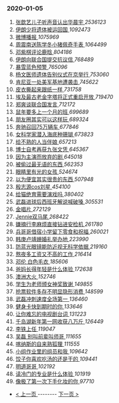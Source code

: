 ### 2020-01-05 
1. [ 张歆艺儿子听声音认出华晨宇 ](https://s.weibo.com/weibo?q=%E5%BC%A0%E6%AD%86%E8%89%BA%E5%84%BF%E5%AD%90%E5%90%AC%E5%A3%B0%E9%9F%B3%E8%AE%A4%E5%87%BA%E5%8D%8E%E6%99%A8%E5%AE%87&Refer=top) *2536123*
1. [ 伊朗少将遗体被运回国 ](https://s.weibo.com/weibo?q=%23%E4%BC%8A%E6%9C%97%E5%B0%91%E5%B0%86%E9%81%97%E4%BD%93%E8%A2%AB%E8%BF%90%E5%9B%9E%E5%9B%BD%23&Refer=top) *1092473*
1. [ 微博播报 ](https://s.weibo.com/weibo?q=%E5%BE%AE%E5%8D%9A%E6%92%AD%E6%8A%A5&Refer=top) *1075969*
1. [ 周震南送陈学冬小猪佩奇手表 ](https://s.weibo.com/weibo?q=%23%E5%91%A8%E9%9C%87%E5%8D%97%E9%80%81%E9%99%88%E5%AD%A6%E5%86%AC%E5%B0%8F%E7%8C%AA%E4%BD%A9%E5%A5%87%E6%89%8B%E8%A1%A8%23&Refer=top) *1064499*
1. [ 邓紫棋评论鹿晗 ](https://s.weibo.com/weibo?q=%23%E9%82%93%E7%B4%AB%E6%A3%8B%E8%AF%84%E8%AE%BA%E9%B9%BF%E6%99%97%23&Refer=top) *804186*
1. [ 伊朗向联合国提交抗议信 ](https://s.weibo.com/weibo?q=%23%E4%BC%8A%E6%9C%97%E5%90%91%E8%81%94%E5%90%88%E5%9B%BD%E6%8F%90%E4%BA%A4%E6%8A%97%E8%AE%AE%E4%BF%A1%23&Refer=top) *768489*
1. [ 暴雪蓝色预警 ](https://s.weibo.com/weibo?q=%23%E6%9A%B4%E9%9B%AA%E8%93%9D%E8%89%B2%E9%A2%84%E8%AD%A6%23&Refer=top) *765096*
1. [ 杨文医师遗体告别仪式在京举行 ](https://s.weibo.com/weibo?q=%23%E6%9D%A8%E6%96%87%E5%8C%BB%E5%B8%88%E9%81%97%E4%BD%93%E5%91%8A%E5%88%AB%E4%BB%AA%E5%BC%8F%E5%9C%A8%E4%BA%AC%E4%B8%BE%E8%A1%8C%23&Refer=top) *753060*
1. [ 肯尼亚一处美军基地遭袭击 ](https://s.weibo.com/weibo?q=%23%E8%82%AF%E5%B0%BC%E4%BA%9A%E4%B8%80%E5%A4%84%E7%BE%8E%E5%86%9B%E5%9F%BA%E5%9C%B0%E9%81%AD%E8%A2%AD%E5%87%BB%23&Refer=top) *745622*
1. [ 皮衣撕起来跟纸一样 ](https://s.weibo.com/weibo?q=%23%E7%9A%AE%E8%A1%A3%E6%92%95%E8%B5%B7%E6%9D%A5%E8%B7%9F%E7%BA%B8%E4%B8%80%E6%A0%B7%23&Refer=top) *731758*
1. [ 埃及最古老金字塔将正式重启开放 ](https://s.weibo.com/weibo?q=%23%E5%9F%83%E5%8F%8A%E6%9C%80%E5%8F%A4%E8%80%81%E9%87%91%E5%AD%97%E5%A1%94%E5%B0%86%E6%AD%A3%E5%BC%8F%E9%87%8D%E5%90%AF%E5%BC%80%E6%94%BE%23&Refer=top) *719470*
1. [ 郑爽谈联合国发言 ](https://s.weibo.com/weibo?q=%23%E9%83%91%E7%88%BD%E8%B0%88%E8%81%94%E5%90%88%E5%9B%BD%E5%8F%91%E8%A8%80%23&Refer=top) *712172*
1. [ 鼠年要多上一个月的班 ](https://s.weibo.com/weibo?q=%23%E9%BC%A0%E5%B9%B4%E8%A6%81%E5%A4%9A%E4%B8%8A%E4%B8%80%E4%B8%AA%E6%9C%88%E7%9A%84%E7%8F%AD%23&Refer=top) *699689*
1. [ 朋友圈其实可以这样玩 ](https://s.weibo.com/weibo?q=%23%E6%9C%8B%E5%8F%8B%E5%9C%88%E5%85%B6%E5%AE%9E%E5%8F%AF%E4%BB%A5%E8%BF%99%E6%A0%B7%E7%8E%A9%23&Refer=top) *689324*
1. [ 奔驰召回75万辆车 ](https://s.weibo.com/weibo?q=%23%E5%A5%94%E9%A9%B0%E5%8F%AC%E5%9B%9E75%E4%B8%87%E8%BE%86%E8%BD%A6%23&Refer=top) *677846*
1. [ 女科学家潜入海底种珊瑚 ](https://s.weibo.com/weibo?q=%23%E5%A5%B3%E7%A7%91%E5%AD%A6%E5%AE%B6%E6%BD%9C%E5%85%A5%E6%B5%B7%E5%BA%95%E7%A7%8D%E7%8F%8A%E7%91%9A%23&Refer=top) *673823*
1. [ 给不熟的人当伴娘 ](https://s.weibo.com/weibo?q=%23%E7%BB%99%E4%B8%8D%E7%86%9F%E7%9A%84%E4%BA%BA%E5%BD%93%E4%BC%B4%E5%A8%98%23&Refer=top) *657213*
1. [ 博士自考再获九张文凭 ](https://s.weibo.com/weibo?q=%23%E5%8D%9A%E5%A3%AB%E8%87%AA%E8%80%83%E5%86%8D%E8%8E%B7%E4%B9%9D%E5%BC%A0%E6%96%87%E5%87%AD%23&Refer=top) *645367*
1. [ 因为主演而放弃的剧 ](https://s.weibo.com/weibo?q=%23%E5%9B%A0%E4%B8%BA%E4%B8%BB%E6%BC%94%E8%80%8C%E6%94%BE%E5%BC%83%E7%9A%84%E5%89%A7%23&Refer=top) *645018*
1. [ 被偷过最无语的东西 ](https://s.weibo.com/weibo?q=%23%E8%A2%AB%E5%81%B7%E8%BF%87%E6%9C%80%E6%97%A0%E8%AF%AD%E7%9A%84%E4%B8%9C%E8%A5%BF%23&Refer=top) *562353*
1. [ 眼睛里有光的女孩 ](https://s.weibo.com/weibo?q=%23%E7%9C%BC%E7%9D%9B%E9%87%8C%E6%9C%89%E5%85%89%E7%9A%84%E5%A5%B3%E5%AD%A9%23&Refer=top) *524674*
1. [ 以为便宜其实很贵的东西 ](https://s.weibo.com/weibo?q=%23%E4%BB%A5%E4%B8%BA%E4%BE%BF%E5%AE%9C%E5%85%B6%E5%AE%9E%E5%BE%88%E8%B4%B5%E7%9A%84%E4%B8%9C%E8%A5%BF%23&Refer=top) *507948*
1. [ 殷志源cos刘星 ](https://s.weibo.com/weibo?q=%23%E6%AE%B7%E5%BF%97%E6%BA%90cos%E5%88%98%E6%98%9F%23&Refer=top) *454100*
1. [ 给猫绝育需要演戏吗 ](https://s.weibo.com/weibo?q=%23%E7%BB%99%E7%8C%AB%E7%BB%9D%E8%82%B2%E9%9C%80%E8%A6%81%E6%BC%94%E6%88%8F%E5%90%97%23&Refer=top) *380402*
1. [ 武磊进球后西班牙解说喊破嗓 ](https://s.weibo.com/weibo?q=%23%E6%AD%A6%E7%A3%8A%E8%BF%9B%E7%90%83%E5%90%8E%E8%A5%BF%E7%8F%AD%E7%89%99%E8%A7%A3%E8%AF%B4%E5%96%8A%E7%A0%B4%E5%97%93%23&Refer=top) *305531*
1. [ 金唱片 ](https://s.weibo.com/weibo?q=%E9%87%91%E5%94%B1%E7%89%87&Refer=top) *272129*
1. [ Jennie双马尾 ](https://s.weibo.com/weibo?q=%23Jennie%E5%8F%8C%E9%A9%AC%E5%B0%BE%23&Refer=top) *268422*
1. [ 嫌摘行李麻烦直接钻进安检机 ](https://s.weibo.com/weibo?q=%23%E5%AB%8C%E6%91%98%E8%A1%8C%E6%9D%8E%E9%BA%BB%E7%83%A6%E7%9B%B4%E6%8E%A5%E9%92%BB%E8%BF%9B%E5%AE%89%E6%A3%80%E6%9C%BA%23&Refer=top) *261780*
1. [ 兵哥哥借宿小学留下零食和祝福 ](https://s.weibo.com/weibo?q=%23%E5%85%B5%E5%93%A5%E5%93%A5%E5%80%9F%E5%AE%BF%E5%B0%8F%E5%AD%A6%E7%95%99%E4%B8%8B%E9%9B%B6%E9%A3%9F%E5%92%8C%E7%A5%9D%E7%A6%8F%23&Refer=top) *260021*
1. [ 韩庚卢靖姗婚礼举办地 ](https://s.weibo.com/weibo?q=%23%E9%9F%A9%E5%BA%9A%E5%8D%A2%E9%9D%96%E5%A7%97%E5%A9%9A%E7%A4%BC%E4%B8%BE%E5%8A%9E%E5%9C%B0%23&Refer=top) *223990*
1. [ 防蓝光眼镜能防近视无科学依据 ](https://s.weibo.com/weibo?q=%23%E9%98%B2%E8%93%9D%E5%85%89%E7%9C%BC%E9%95%9C%E8%83%BD%E9%98%B2%E8%BF%91%E8%A7%86%E6%97%A0%E7%A7%91%E5%AD%A6%E4%BE%9D%E6%8D%AE%23&Refer=top) *219160*
1. [ 熬夜多工资又不高的工作 ](https://s.weibo.com/weibo?q=%23%E7%86%AC%E5%A4%9C%E5%A4%9A%E5%B7%A5%E8%B5%84%E5%8F%88%E4%B8%8D%E9%AB%98%E7%9A%84%E5%B7%A5%E4%BD%9C%23&Refer=top) *216414*
1. [ 邓伦 白色毛衣 ](https://s.weibo.com/weibo?q=%E9%82%93%E4%BC%A6%20%E7%99%BD%E8%89%B2%E6%AF%9B%E8%A1%A3&Refer=top) *185606*
1. [ 爸妈长得年轻是什么体验 ](https://s.weibo.com/weibo?q=%23%E7%88%B8%E5%A6%88%E9%95%BF%E5%BE%97%E5%B9%B4%E8%BD%BB%E6%98%AF%E4%BB%80%E4%B9%88%E4%BD%93%E9%AA%8C%23&Refer=top) *172638*
1. [ 澳洲大火 ](https://s.weibo.com/weibo?q=%23%E6%BE%B3%E6%B4%B2%E5%A4%A7%E7%81%AB%23&Refer=top) *152746*
1. [ 学生为老师颁女神奖致谢 ](https://s.weibo.com/weibo?q=%E5%AD%A6%E7%94%9F%E4%B8%BA%E8%80%81%E5%B8%88%E9%A2%81%E5%A5%B3%E7%A5%9E%E5%A5%96%E8%87%B4%E8%B0%A2&Refer=top) *149855*
1. [ 抢票软件多存不明显隐形消费 ](https://s.weibo.com/weibo?q=%23%E6%8A%A2%E7%A5%A8%E8%BD%AF%E4%BB%B6%E5%A4%9A%E5%AD%98%E4%B8%8D%E6%98%8E%E6%98%BE%E9%9A%90%E5%BD%A2%E6%B6%88%E8%B4%B9%23&Refer=top) *148599*
1. [ 武磊冲刺速度全场第一 ](https://s.weibo.com/weibo?q=%23%E6%AD%A6%E7%A3%8A%E5%86%B2%E5%88%BA%E9%80%9F%E5%BA%A6%E5%85%A8%E5%9C%BA%E7%AC%AC%E4%B8%80%23&Refer=top) *136460*
1. [ 健身卡快到期时的你 ](https://s.weibo.com/weibo?q=%23%E5%81%A5%E8%BA%AB%E5%8D%A1%E5%BF%AB%E5%88%B0%E6%9C%9F%E6%97%B6%E7%9A%84%E4%BD%A0%23&Refer=top) *133646*
1. [ 让你难忘的电视剧台词 ](https://s.weibo.com/weibo?q=%23%E8%AE%A9%E4%BD%A0%E9%9A%BE%E5%BF%98%E7%9A%84%E7%94%B5%E8%A7%86%E5%89%A7%E5%8F%B0%E8%AF%8D%23&Refer=top) *131223*
1. [ 千岛湖新年第一网收获八万斤 ](https://s.weibo.com/weibo?q=%23%E5%8D%83%E5%B2%9B%E6%B9%96%E6%96%B0%E5%B9%B4%E7%AC%AC%E4%B8%80%E7%BD%91%E6%94%B6%E8%8E%B7%E5%85%AB%E4%B8%87%E6%96%A4%23&Refer=top) *126449*
1. [ 李铁上任 ](https://s.weibo.com/weibo?q=%E6%9D%8E%E9%93%81%E4%B8%8A%E4%BB%BB&Refer=top) *119047*
1. [ 吴磊 别叫前辈叫师哥 ](https://s.weibo.com/weibo?q=%E5%90%B4%E7%A3%8A%20%E5%88%AB%E5%8F%AB%E5%89%8D%E8%BE%88%E5%8F%AB%E5%B8%88%E5%93%A5&Refer=top) *111655*
1. [ 喀纳斯的自来熟狐狸 ](https://s.weibo.com/weibo?q=%E5%96%80%E7%BA%B3%E6%96%AF%E7%9A%84%E8%87%AA%E6%9D%A5%E7%86%9F%E7%8B%90%E7%8B%B8&Refer=top) *111555*
1. [ 小组作业里的组员和我 ](https://s.weibo.com/weibo?q=%23%E5%B0%8F%E7%BB%84%E4%BD%9C%E4%B8%9A%E9%87%8C%E7%9A%84%E7%BB%84%E5%91%98%E5%92%8C%E6%88%91%23&Refer=top) *109642*
1. [ 饺子你喜欢吃汤的还是干的 ](https://s.weibo.com/weibo?q=%23%E9%A5%BA%E5%AD%90%E4%BD%A0%E5%96%9C%E6%AC%A2%E5%90%83%E6%B1%A4%E7%9A%84%E8%BF%98%E6%98%AF%E5%B9%B2%E7%9A%84%23&Refer=top) *109441*
1. [ 明道哥哥 ](https://s.weibo.com/weibo?q=%E6%98%8E%E9%81%93%E5%93%A5%E5%93%A5&Refer=top) *102192*
1. [ 读冷门的专业是什么体验 ](https://s.weibo.com/weibo?q=%23%E8%AF%BB%E5%86%B7%E9%97%A8%E7%9A%84%E4%B8%93%E4%B8%9A%E6%98%AF%E4%BB%80%E4%B9%88%E4%BD%93%E9%AA%8C%23&Refer=top) *101919*
1. [ 像极了第一次下手化妆的你 ](https://s.weibo.com/weibo?q=%23%E5%83%8F%E6%9E%81%E4%BA%86%E7%AC%AC%E4%B8%80%E6%AC%A1%E4%B8%8B%E6%89%8B%E5%8C%96%E5%A6%86%E7%9A%84%E4%BD%A0%23&Refer=top) *97710* 

- [ < 上一页 ](https://github.com/able8/weibo-hot-record/blob/master/2020-01-04.md) -------- [ 下一页 > ](https://github.com/able8/weibo-hot-record/blob/master/2020-01-06.md)